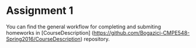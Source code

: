# Assignment 1

You can find the general workflow for completing and submiting homeworks in [CourseDescription] (https://github.com/Bogazici-CMPE548-Spring2016/CourseDescription) repository.
